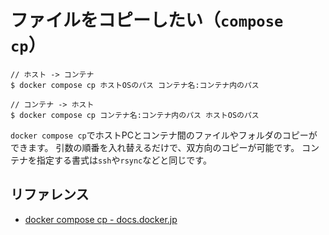 # ファイルをコピーしたい（`compose cp`）

```console
// ホスト -> コンテナ
$ docker compose cp ホストOSのパス コンテナ名:コンテナ内のパス

// コンテナ -> ホスト
$ docker compose cp コンテナ名:コンテナ内のパス ホストOSのパス
```

`docker compose cp`でホストPCとコンテナ間のファイルやフォルダのコピーができます。
引数の順番を入れ替えるだけで、双方向のコピーが可能です。
コンテナを指定する書式は`ssh`や`rsync`などと同じです。

## リファレンス

- [docker compose cp - docs.docker.jp](https://docs.docker.jp/engine/reference/commandline/compose_cp.html)
